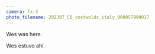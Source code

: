 ```yaml
---
camera: fx-3
photo_filename: 202307_CO_costwolds_italy_000057990017
---
```


Wes was here.

Wes estuvo ahí.